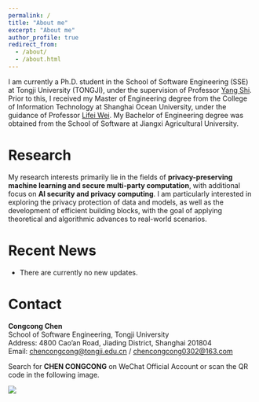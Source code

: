 ```yaml
---
permalink: /
title: "About me"
excerpt: "About me"
author_profile: true
redirect_from: 
  - /about/
  - /about.html
---
```


I am currently a Ph.D. student in the School of Software Engineering (SSE) at Tongji University (TONGJI), under the supervision of Professor [Yang Shi](https://sse.tongji.edu.cn/info/1212/3267.htm).  <br>
Prior to this, I received my Master of Engineering degree from the College of Information Technology at Shanghai Ocean University, under the guidance of Professor [Lifei Wei](https://cie.shmtu.edu.cn/2022/0612/c6356a175593/page.htm). My Bachelor of Engineering degree was obtained from the School of Software at Jiangxi Agricultural University.
# Research
My research interests primarily lie in the fields of **privacy-preserving machine learning and secure multi-party computation**, with additional focus on **AI security and privacy computing**.
I am particularly interested in exploring the privacy protection of data and models, as well as the development of efficient building blocks, with the goal of applying theoretical and algorithmic advances to real-world scenarios.

# Recent News
* There are currently no new updates.

# Contact
<b>Congcong Chen</b> <br>
School of Software Engineering, Tongji University <br>
Address: 4800 Cao’an  Road, Jiading District, Shanghai 201804 <br>
Email: chencongcong@tongji.edu.cn / chencongcong0302@163.com <br>

Search for <b>CHEN CONGCONG</b> on WeChat Official Account or scan the QR code in the following image.

<img src="https://chen-congcong.github.io/WeChat_QR.jpg" sytle="display: block;margin-left: auto;margin-right: auto;width: 50%;">
<!---Activity and Service--->
<!---Experience--->